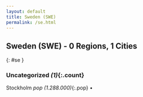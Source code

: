 ```yaml
---
layout: default
title: Sweden (SWE)
permalink: /se.html
---
```



## Sweden (SWE) - 0 Regions, 1 Cities
{: #se }





### Uncategorized _(1)_{:.count}


Stockholm  _pop (1.288.000)_{:.pop} •


 
